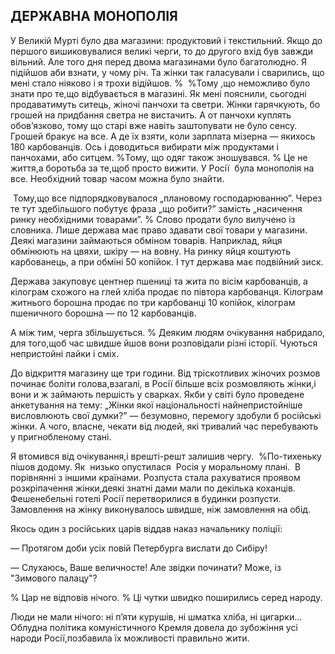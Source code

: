 ## ДЕРЖАВНА МОНОПОЛІЯ

У Великій Мурті було два магазини: продуктовий і текстильний.
Якщо до першого вишиковувалися великі черги, то до другого вхід був завжди вільний.
Але того дня перед двома магазинами було багатолюдно.
Я підійшов аби взнати, у чому річ.
Та жінки так галасували і сварились, що мені стало ніяково і я трохи відійшов.
% 
%Тому ,що неможливо було знати про те,що відбувається в магазині.
Як мені пояснили, сьогодні продаватимуть ситець, жіночі панчохи та светри.
Жінки гарячкують, бо грошей на придбання светра не вистачить.
А от панчохи куплять обов’язково, тому що старі вже навіть заштопувати не було сенсу.
Грошей бракує на все.
А де їх взяти, коли зарплата мізерна — якихось 180 карбованців.
Ось і доводиться вибирати між продуктами і панчохами, або ситцем.
%Тому, що одяг також зношувався.
% Це не життя,а боротьба за те,щоб просто вижити.
У Росії  була монополія на все.
Необхідний товар часом можна було знайти.

 Тому,що все підпорядковувалося „плановому господарюванню”.
Через те тут здебільшого побутує фраза „що робити?” замість „насичення ринку необхідними товарами”.
% Слово продати було вилучено із словника.
Лише держава має право здавати свої товари у магазини.
Деякі магазини займаються обміном товарів.
Наприклад, яйця обмінюють на цвяхи, шкіру — на вовну.
На ринку яйця коштують карбованець, а при обміні 50 копійок.
І тут держава має подвійний зиск.

Держава закуповує центнер пшениці та жита по вісім карбованців, а кілограм схожого на глей хліба продає по півтора карбованця.
Кілограм житнього борошна продає по три карбованці 10 копійок, кілограм пшеничного борошна — по 12 карбованців.

А між тим, черга збільшується.
% Деяким людям очікування набридало, для того,щоб час швидше йшов вони розповідали різні історії.
Чуються непристойні лайки і сміх.

До відкриття магазину ще три години.
Від тріскотливих жіночих розмов починає боліти голова,взагалі, в Росії більше всіх розмовляють жінки,і вони и ж займають першість у сварках.
Якби у світі було проведене анкетування на тему: „Жінки якої національності найнепристойніше висловлюють свої думки?” — безумовно, перемогу здобули б російські жінки.
А чого, власне, чекати від людей, які тривалий час перебувають у пригнобленому стані.

Я втомився від очікування,і врешті-решт залишив чергу.
 %По-тихеньку пішов додому.
Як  низько опустилася  Росія у моральному плані.
 В порівнянні з іншими країнами.
Розпуста стала рахуватися проявом розкріпачення жінки,деякі знатні дами мали по декілька коханців.
Фешенебельні готелі Росії перетворилися в будинки розпусти.
Замовлення на жінку виконувалось швидше, ніж замовлення на обід.

Якось один з російських царів віддав наказ начальнику поліції:

— Протягом доби усіх повій Петербурга вислати до Сибіру!

— Слухаюсь, Ваше величносте!
Але звідки починати? Може, із "Зимового палацу"?

% Цар не відповів нічого.
% Ці чутки швидко поширились серед народу.

Люди не мали нічого: ні п’яти курушів, ні шматка хліба, ні цигарки...
Облудна політика комуністичного Кремля довела до зубожіння усі народи Росії,позбавила їх можливості правильно жити.
